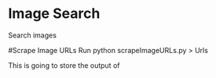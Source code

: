 # Image Search
Search images

#Scrape Image URLs
Run python scrapeImageURLs.py > Urls

This is going to store the output of 
